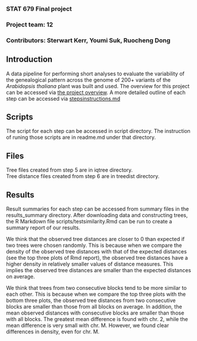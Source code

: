 ### STAT 679 Final project
### Project team: 12
### Contributors: Sterwart Kerr, Youmi Suk, Ruocheng Dong

## Introduction
A data pipeline for performing short analyses to evaluate the variability of the genealogical pattern across the genome of 200+ variants of the *Arabidopsis thaliana* plant was built and used. The overview for this project can be accessed via [the project overview](projectoverview.md). A more detailed outline of each step can be accessed via [stepsinstructions.md](stepsinstructions.md)

## Scripts
The script for each step can be accessed in script directory. The instruction of runing those scripts are in readme.md under that directory.

## Files
Tree files created from step 5 are in iqtree directory.  
Tree distance files created from step 6 are in treedist directory.  

## Results
Result summaries for each step can be accessed from summary files in the results_summary directory. After downloading data and constructing trees, the R Markdown file scripts/testsimilarity.Rmd can be run to create a summary report of our results.

We think that the observed tree distances are closer to 0 than expected if two trees were chosen randomly. This is because when we compare the density of the observed tree distances with that of the expected distances (see the top three plots of Rmd report), the observed tree distances have a higher density in relatively smaller values of distance measures. This implies the observed tree distances are smaller than the expected distances on average.

We think that trees from two consecutive blocks tend to be more similar to each other. This is because when we compare the top three plots with the bottom three plots, the observed tree distances from two consecutive blocks are smaller than those from all blocks on average. In addition, the mean observed distances with consecutive blocks are smaller than those with all blocks. The greatest mean difference is found with chr. 2, while the mean difference is very small with chr. M. However, we found clear differences in density, even for chr. M.
